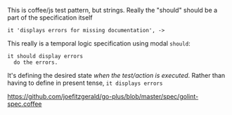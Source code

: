 
This is coffee/js test pattern, but strings.
Really the "should" should be a part of the specification itself

```
it 'displays errors for missing documentation', ->
```

This really is a temporal logic specification using modal `should`:

```
it should display errors
  do the errors.
```

It's defining the desired state _when the test/action is executed_. Rather than having to define in present tense, `it displays errors`

https://github.com/joefitzgerald/go-plus/blob/master/spec/golint-spec.coffee
